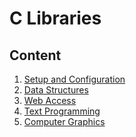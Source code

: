 # C Libraries

## Content

1. [Setup and Configuration]()
2. [Data Structures]()
3. [Web Access]()
4. [Text Programming]()
5. [Computer Graphics]()
